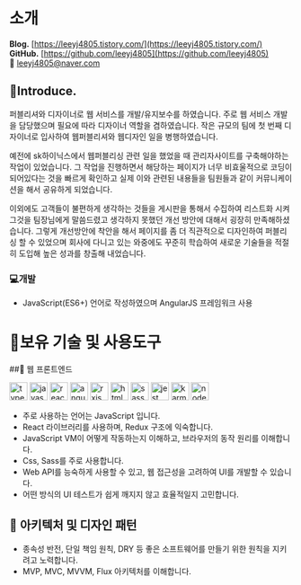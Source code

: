 # 소개

**Blog.** [https://leeyj4805.tistory.com/](https://leeyj4805.tistory.com/)<br>
**GitHub.** [https://github.com/leeyj4805](https://github.com/leeyj4805)<br>
💌 leeyj4805@naver.com<br>


## 🚀Introduce.

퍼블리셔와 디자이너로 웹 서비스를 개발/유지보수를 하였습니다. 주로 웹 서비스 개발을 담당했으며 필요에 따라 디자이너  역할을 겸하였습니다. 작은 규모의 팀에 첫 번째 디자이너로 입사하여 웹퍼블리셔와 웹디자인 일을 병행하였습니다.

예전에 sk하이닉스에서 웹퍼블리싱 관련 일을 했었을 때 관리자사이트를 구축해야하는 작업이 있었습니다. 그 작업을 진행하면서 해당하는 페이지가 너무 비효울적으로 코딩이 되어있다는 것을 빠르게 확인하고 실제 이와 관련된 내용들을 팀원들과 같이 커뮤니케이션을 해서 공유하게 되었습니다. 

이외에도 고객들이 불편하게 생각하는 것들을 게시판을 통해서 수집하여 리스트화 시켜 그것을 팀장님에게 말씀드렸고 생각하지 못했던 개선 방안에 대해서 굉장히 만족해하셨습니다. 그렇게 개선방안에 착안을 해서 페이지를 좀 더 직관적으로 디자인하여 퍼블리싱 할 수 있었으며 회사에 다니고 있는 와중에도 꾸준히 학습하여 새로운 기술들을 적절히 도입해  높은 성과를 창출해 내었습니다.


### 💻개발
- JavaScript(ES6+) 언어로 작성하였으며 AngularJS 프레임워크 사용

# 🚀보유 기술 및 사용도구
##🥇 웹 프론트엔드

<img alt="typescript" src="https://user-images.githubusercontent.com/13250888/53627369-a2059780-3c4b-11e9-88c2-58a7bd4a04e5.png" width="32" height="32"/> <img alt="javascript" src="https://user-images.githubusercontent.com/13250888/53627364-a16d0100-3c4b-11e9-84e2-a8c2f7311695.png" width="32" height="32"/> <img alt="react" src="https://user-images.githubusercontent.com/13250888/62798586-90d58680-bb19-11e9-9a82-9762725abede.png" width="32" height="32"/> <img alt="angular" src="https://user-images.githubusercontent.com/13250888/53627361-a16d0100-3c4b-11e9-97ee-8c87c15bf9a3.png" width="32" height="32"/> <img alt="rxjs" src="https://user-images.githubusercontent.com/13250888/53627366-a2059780-3c4b-11e9-8587-d959ed1e7119.png" width="32" height="32"/> <img alt="html5" src="https://user-images.githubusercontent.com/13250888/53627363-a16d0100-3c4b-11e9-8238-56153fb041e4.png" width="32" height="32"/> <img src="https://user-images.githubusercontent.com/13250888/53627368-a2059780-3c4b-11e9-95e3-9058d6a8afc7.png" alt="sass" width="32" height="32"/> <img alt="jest" src="https://user-images.githubusercontent.com/13250888/53627686-746d1e00-3c4c-11e9-9ec3-dd2398af09d2.png" width="32" height="32"/> <img alt="karma" src="https://user-images.githubusercontent.com/13250888/53627688-746d1e00-3c4c-11e9-8853-9a63d2cd989a.png" height="32"/> <img alt="nodejs" src="https://user-images.githubusercontent.com/13250888/53627689-7505b480-3c4c-11e9-9386-1656f03bb3d7.png" width="32" height="32" />

- 주로 사용하는 언어는 JavaScript 입니다.
- React 라이브러리를 사용하며, Redux 구조에 익숙합니다.
- JavaScript VM이 어떻게 작동하는지 이해하고, 브라우저의 동작 원리를 이해합니다.
- Css, Sass를 주로 사용합니다.
- Web API를 능숙하게 사용할 수 있고, 웹 접근성을 고려하여 UI를 개발할 수 있습니다.
- 어떤 방식의 UI 테스트가 쉽게 깨지지 않고 효율적일지 고민합니다.

## 📗 아키텍처 및 디자인 패턴
- 종속성 반전, 단일 책임 원칙, DRY 등 좋은 소프트웨어를 만들기 위한 원칙을 지키려고 노력합니다.
- MVP, MVC, MVVM, Flux 아키텍처를 이해합니다.


